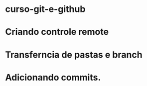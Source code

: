 # curso-git-e-github
# Criando controle remote 
# Transferncia de pastas e branch
# Adicionando commits.
